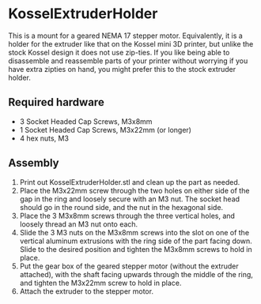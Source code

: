 # KosselExtruderHolder
This is a mount for a geared NEMA 17 stepper motor.  Equivalently,
it is a holder for the extruder like that on the Kossel mini 3D
printer, but unlike the stock Kossel design it does not use zip-ties.
If you like being able to disassemble and reassemble parts of your printer 
without worrying if you have extra zipties on hand, you might prefer this
to the stock extruder holder.  

## Required hardware
 - 3 Socket Headed Cap Screws, M3x8mm
 - 1 Socket Headed Cap Screws, M3x22mm (or longer)
 - 4 hex nuts, M3
 
## Assembly
 1. Print out KosselExtruderHolder.stl and clean up the part as needed.
 2. Place the M3x22mm screw through the two holes on either side of the gap
    in the ring and loosely secure with an M3 nut.  The socket head should
    go in the round side, and the nut in the hexagonal side. 
 3. Place the 3 M3x8mm screws through the three vertical holes, and loosely
    thread an M3 nut onto each.
 4. Slide the 3 M3 nuts on the M3x8mm screws into the slot on one of the
    vertical aluminum extrusions with the ring side of the part facing down.
    Slide to the desired position and tighten the M3x8mm screws to hold in place.  
 5. Put the gear box of the geared stepper motor (without the extruder attached),
    with the shaft facing upwards through the middle of the ring, and tighten the
    M3x22mm screw to hold in place.
 6. Attach the extruder to the stepper motor.
